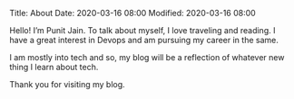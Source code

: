 Title: About
Date: 2020-03-16 08:00
Modified: 2020-03-16 08:00

Hello! I’m Punit Jain. To talk about myself, I love traveling and reading. I have a great interest in Devops and am pursuing my career in the same.

I am mostly into tech and so, my blog will be a reflection of whatever new thing I learn about tech.

Thank you for visiting my blog.


